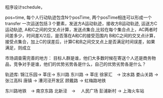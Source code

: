 程序设计schedule，

pos+time,  每个人行动轨迹包含N个posTime, 两个posTime相连可以形成一个transfer
一次运送包括３个要素，发送方A运动轨迹，接收方B运动轨迹,  运送方C运动轨迹, 
A和C之间的交叉点计算，发送点集合,比较在每个集合点上，AC两者时间差多少，时间差X/2后，是否落在A和C的接受范围内
B和C之间的交叉点计算，接受点集合，加上C的误差后，计算C和B之间交叉点上是否满足时间误差，如果满足，则成立








市场调查需完善的地方：
目标人群是谁，他们大多数时候在寄送个人还是商务物品，竞争对手是谁，他们的优势劣势各是什么，自己的优势劣势各是什么？





轨迹库:
锦江乐园-> 莘庄-> 东川路
东川路 ->  莘庄
徐家汇　->   汶水路
娄山关路 -> 张江高科
唐镇 -> 漕河泾开发区
顾戴路 -> 虹梅路地铁

东川路地铁　->  南京东路
北新泾　-> 　人民广场
彭浦新村 -> 上海火车站


































































